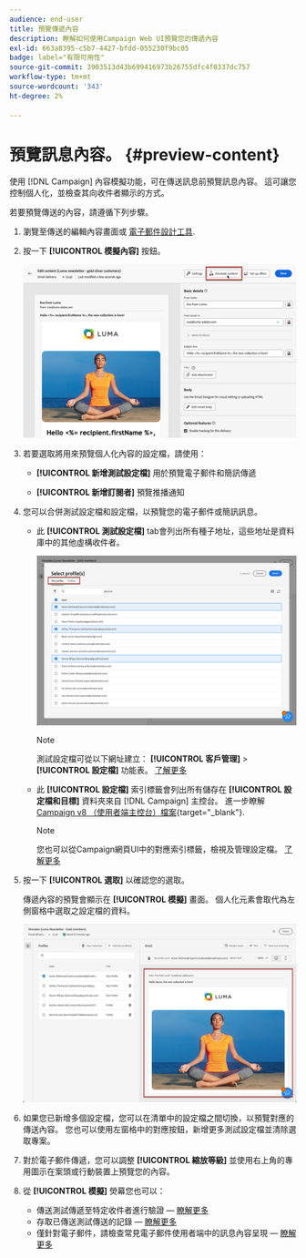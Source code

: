 ```yaml
---
audience: end-user
title: 預覽傳遞內容
description: 瞭解如何使用Campaign Web UI預覽您的傳遞內容
exl-id: 663a8395-c5b7-4427-bfdd-055230f9bc05
badge: label="有限可用性"
source-git-commit: 3903513d43b699416973b26755dfc4f0337dc757
workflow-type: tm+mt
source-wordcount: '343'
ht-degree: 2%

---
```



# 預覽訊息內容。 {#preview-content}

使用 [!DNL Campaign] 內容模擬功能，可在傳送訊息前預覽訊息內容。 這可讓您控制個人化，並檢查其向收件者顯示的方式。

若要預覽傳送的內容，請遵循下列步驟。

1. 瀏覽至傳送的編輯內容畫面或 [電子郵件設計工具](../email/get-started-email-designer.md).

1. 按一下 **[!UICONTROL 模擬內容]** 按鈕。

   ![](assets/simulate-button.png)

1. 若要選取將用來預覽個人化內容的設定檔，請使用：

   * **[!UICONTROL 新增測試設定檔]** 用於預覽電子郵件和簡訊傳遞

   * **[!UICONTROL 新增訂閱者]** 預覽推播通知

1. 您可以合併測試設定檔和設定檔，以預覽您的電子郵件或簡訊訊息。

   * 此 **[!UICONTROL 測試設定檔]** tab會列出所有種子地址，這些地址是資料庫中的其他虛構收件者。

     ![](assets/simulate-select-profiles.png)

     >[!NOTE]
     >
     >測試設定檔可從以下網址建立： **[!UICONTROL 客戶管理]** > **[!UICONTROL 設定檔]** 功能表。 [了解更多](../audience/test-profiles.md#create-test-profiles)

   * 此 **[!UICONTROL 設定檔]** 索引標籤會列出所有儲存在 **[!UICONTROL 設定檔和目標]** 資料夾來自 [!DNL Campaign] 主控台。 進一步瞭解 [Campaign v8 （使用者端主控台）檔案](https://experienceleague.adobe.com/docs/campaign/campaign-v8/audience/view-profiles.html){target="_blank"}.

     >[!NOTE]
     >
     >您也可以從Campaign網頁UI中的對應索引標籤，檢視及管理設定檔。 [了解更多](../audience/about-recipients.md)

1. 按一下 **[!UICONTROL 選取]** 以確認您的選取。

   傳遞內容的預覽會顯示在 **[!UICONTROL 模擬]** 畫面。 個人化元素會取代為左側窗格中選取之設定檔的資料。

   ![](assets/simulate-preview.png)

1. 如果您已新增多個設定檔，您可以在清單中的設定檔之間切換，以預覽對應的傳送內容。 您也可以使用左窗格中的對應按鈕，新增更多測試設定檔並清除選取專案。

1. 對於電子郵件傳遞，您可以調整 **[!UICONTROL 縮放等級]** 並使用右上角的專用圖示在案頭或行動裝置上預覽您的內容。

1. 從 **[!UICONTROL 模擬]** 熒幕您也可以：
   * 傳送測試傳遞至特定收件者進行驗證 —  [瞭解更多](test-deliveries.md)
   * 存取已傳送測試傳送的記錄 —  [瞭解更多](test-deliveries.md#access-test-deliveries)
   * 僅針對電子郵件，請檢查常見電子郵件使用者端中的訊息內容呈現 —  [瞭解更多](email-rendering.md)



